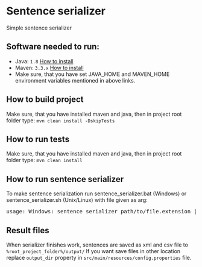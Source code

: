 # Sentence serializer
Simple sentence serializer

## Software needed to run:

* Java: `1.8` [How to install](https://java.com/en/download/help/download_options.xml)
* Maven: `3.3.x` [How to install](https://maven.apache.org/install.html)
* Make sure, that you have set JAVA_HOME and MAVEN_HOME environment variables mentioned in above links.

## How to build project
Make sure, that you have installed maven and java, then in project root folder type:
`mvn clean install -DskipTests`

## How to run tests
Make sure, that you have installed maven and java, then in project root folder type:
`mvn clean install`

## How to run sentence serializer

To make sentence serialization run sentence_serializer.bat (Windows) or sentence_serializer.sh (Unix/Linux) with file given as arg:
<pre>
usage: Windows: sentence_serializer path/to/file.extension | Linux/Unix: ./sentence_serializer.sh path/to/file.extension
</pre>

## Result files
When serializer finishes work, sentences are saved as xml and csv file to `%root_project_folder%/output/`
If you want save files in other location replace `output_dir` property in `src/main/resources/config.properties` file.